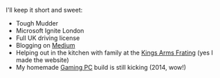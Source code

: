 I'll keep it short and sweet:
  
- Tough Mudder
- Microsoft Ignite London
- Full UK driving license
- Blogging on <a href="https://medium.com/@ahewitt_89859">Medium</a>
- Helping out in the kitchen with family at the [Kings Arms Frating](https://www.thekingsarmsfrating.co.uk/) (yes I made the website)
- My homemade <a href="https://pcpartpicker.com/b/WvTWGX">Gaming PC</a> build is still kicking (2014, wow!)
